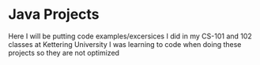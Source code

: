 # Java Projects
Here I will be putting code examples/excersices I did in my CS-101 and 102 classes at Kettering University
I was learning to code when doing these projects so they are not optimized
